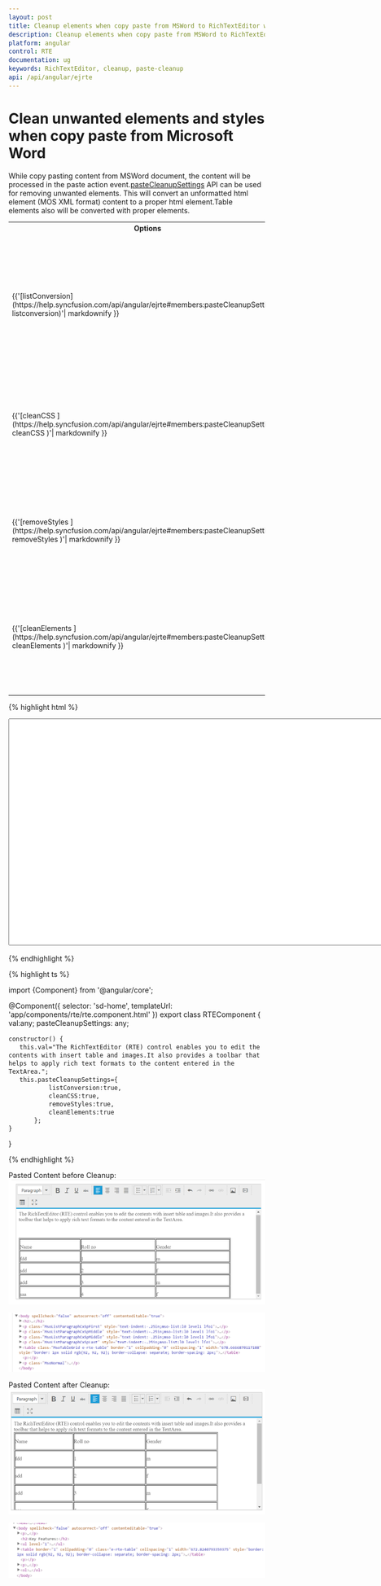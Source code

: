 ```yaml
---
layout: post
title: Cleanup elements when copy paste from MSWord to RichTextEditor widget
description: Cleanup elements when copy paste from MSWord to RichTextEditor widget
platform: angular
control: RTE
documentation: ug
keywords: RichTextEditor, cleanup, paste-cleanup
api: /api/angular/ejrte
---
```


# Clean unwanted elements and styles when copy paste from Microsoft Word

While copy pasting content from MSWord document, the content will be processed in the paste action event.[pasteCleanupSettings](https://help.syncfusion.com/api/angular/ejrte#members:pasteCleanupSettings) API can be used for removing unwanted elements.
This will convert an unformatted html element (MOS XML format) content to a proper html element.Table elements also will be converted with proper elements. 
<table>
<tr>
    <th> Options <br/><br/></th>
    <th> Description <br/><br/></th>
</tr>
<tr>
    <td> {{'[listConversion](https://help.syncfusion.com/api/angular/ejrte#members:pasteCleanupSettings-listconversion)'| markdownify }} <br/><br/></td>
    <td>List Conversion option convert the list elements into a proper format pasted from MSWord document to editor. <br/><br/></td>
</tr>
<tr>
    <td> {{'[cleanCSS ](https://help.syncfusion.com/api/angular/ejrte#members:pasteCleanupSettings-cleanCSS )'| markdownify }} <br/><br/></td>
    <td>Clean Css is used to clean the unwanted css in the elements pasted from MSWord document to editor <br/><br/></td>
</tr>
<tr>
    <td> {{'[removeStyles  ](https://help.syncfusion.com/api/angular/ejrte#members:pasteCleanupSettings-removeStyles  )'| markdownify }} <br/><br/></td>
    <td>Remove styles will remove all styles in the elements pasted from MSWord document to editor. <br/><br/></td>
</tr>
<tr>
    <td> {{'[cleanElements   ](https://help.syncfusion.com/api/angular/ejrte#members:pasteCleanupSettings-cleanElements   )'| markdownify }} <br/><br/></td>
    <td>Clean Elements is used to clean the unwanted elements pasted from MSWord document to editor.<br/><br/></td>
</tr>
</table>
 
{% highlight html %}

<textarea ej-rte id="rteSample" rows="10" cols="30" [value]="val"  width=100% minWidth="100px" style="width: 740px; height: 440px" [pasteCleanupSettings]="pasteCleanupSettings">       
</textarea>

{% endhighlight %}

{% highlight ts %}

import {Component} from '@angular/core';

@Component({
  selector: 'sd-home',
  templateUrl: 'app/components/rte/rte.component.html'
})
export class RTEComponent {
    val:any;
    pasteCleanupSettings: any;

    constructor() {
       this.val="The RichTextEditor (RTE) control enables you to edit the contents with insert table and images.It also provides a toolbar that helps to apply rich text formats to the content entered in the TextArea.";
       this.pasteCleanupSettings={
               listConversion:true,
               cleanCSS:true,
               removeStyles:true,
               cleanElements:true
           };
    }
    
}

{% endhighlight %}

Pasted Content before Cleanup:
![](Clean-Elements-images/beforecleanup.png)

![](Clean-Elements-images/Element1.png)

Pasted Content after Cleanup:
![](Clean-Elements-images/Aftercleanup.png)

![](Clean-Elements-images/Element2.png)